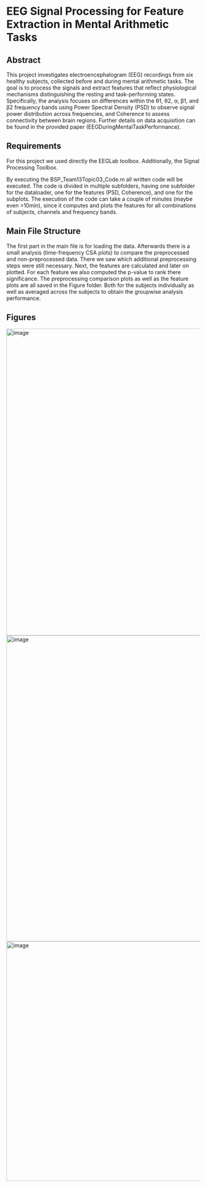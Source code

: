 # EEG Signal Processing for Feature Extraction in Mental Arithmetic Tasks

## Abstract
This project investigates electroencephalogram (EEG) recordings from six healthy subjects, collected before and during mental arithmetic tasks. The goal is to process the signals and extract features that reflect physiological mechanisms distinguishing the resting and task-performing states. Specifically, the analysis focuses on differences within the θ1, θ2, α, β1, and β2 frequency bands using Power Spectral Density (PSD) to observe signal power distribution across frequencies, and Coherence to assess connectivity between brain regions. Further details on data acquisition can be found in the provided paper (EEGDuringMentalTaskPerformance).

## Requirements
For this project we used directly the EEGLab toolbox. Additionally, the Signal Processing Toolbox.

By executing the BSP_Team13Topic03_Code.m all written code will be executed. The code is divided in multiple subfolders, having one subfolder for the dataloader, one for the features (PSD, Coherence), and one for the subplots. The execution of the code can take a couple of minutes (maybe even >10min), since it computes and plots the features for all combinations of subjects, channels and frequency bands.

## Main File Structure
The first part in the main file is for loading the data. Afterwards there is a small analysis (time-frequency CSA plots) to compare the preprocessed and non-preprocessed data. There we saw which additional preprocessing steps were still necessary. Next, the features are calculated and later on plotted. For each feature we also computed the p-value to rank there significance. The preprocessing comparison plots as well as the feature plots are all saved in the Figure folder. Both for the subjects individually as well as averaged across the subjects to obtain the groupwise analysis performance.

## Figures
<img width="800" alt="image" src="https://github.com/user-attachments/assets/336d2da6-b3de-4772-a26e-7f5ad7b6df7d" />
<img width="798" alt="image" src="https://github.com/user-attachments/assets/a3f2639d-1528-4881-8383-1797c47999ba" />
<img width="625" alt="image" src="https://github.com/user-attachments/assets/709f26fd-13d4-45e5-8a0f-e6534cdd3d93" />
